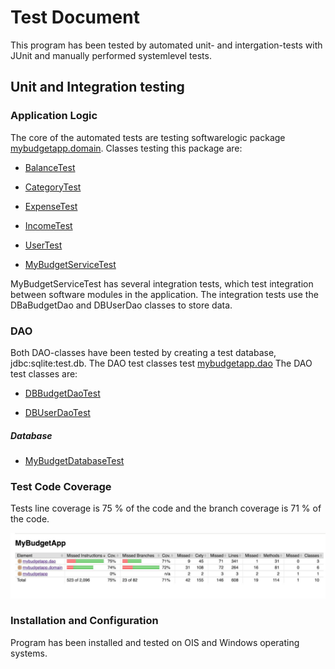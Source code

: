 # Test Document

This program has been tested by automated unit- and intergation-tests with JUnit and manually performed systemlevel tests.

## Unit and Integration testing
### Application Logic

The core of the automated tests are testing softwarelogic package [mybudgetapp.domain](https://github.com/sainioan/gitRep/tree/master/MyBudgetApp/MyBudgetApp/src/main/java/mybudgetapp/domain). Classes testing this package are:

- [BalanceTest](https://github.com/sainioan/gitRep/blob/master/MyBudgetApp/MyBudgetApp/src/test/java/mybudgetapp/domain/BalanceTest.java)

- [CategoryTest](https://github.com/sainioan/gitRep/blob/master/MyBudgetApp/MyBudgetApp/src/test/java/mybudgetapp/domain/CategoryTest.java)

- [ExpenseTest](https://github.com/sainioan/gitRep/blob/master/MyBudgetApp/MyBudgetApp/src/test/java/mybudgetapp/domain/ExpenseTest.java)

- [IncomeTest](https://github.com/sainioan/gitRep/blob/master/MyBudgetApp/MyBudgetApp/src/test/java/mybudgetapp/domain/IncomeTest.java)

- [UserTest](https://github.com/sainioan/gitRep/blob/master/MyBudgetApp/MyBudgetApp/src/test/java/mybudgetapp/domain/UserTest.java)
 
- [MyBudgetServiceTest](https://github.com/sainioan/gitRep/blob/master/MyBudgetApp/MyBudgetApp/src/test/java/mybudgetapp/domain/MyBudgetServiceTest.java)

MyBudgetServiceTest has several integration tests, which test integration between software modules in the application. 
The integration tests use the DBaBudgetDao and DBUserDao classes to store data.

### DAO

Both DAO-classes have been tested by creating a test database, jdbc:sqlite:test.db. The DAO test classes test 
[mybudgetapp.dao](https://github.com/sainioan/gitRep/tree/master/MyBudgetApp/MyBudgetApp/src/main/java/mybudgetapp/dao)
The DAO test classes are:

- [DBBudgetDaoTest](https://github.com/sainioan/gitRep/blob/master/MyBudgetApp/MyBudgetApp/src/test/java/mybudgetapp/dao/DBBudgetDaoTest.java)

- [DBUserDaoTest](https://github.com/sainioan/gitRep/blob/master/MyBudgetApp/MyBudgetApp/src/test/java/mybudgetapp/dao/DBUserDaoTest.java)
##### Database

- [MyBudgetDatabaseTest](https://github.com/sainioan/gitRep/blob/master/MyBudgetApp/MyBudgetApp/src/test/java/mybudgetapp/dao/MyBudgetDatabaseTest.java)

### Test Code Coverage
Tests line coverage is 75 % of the code and the branch coverage is 71 % of the code.

<img src="https://github.com/sainioan/gitRep/blob/master/pictures/jacocoReport.png">



### Installation and Configuration

Program has been installed and tested on OIS and Windows operating systems.
